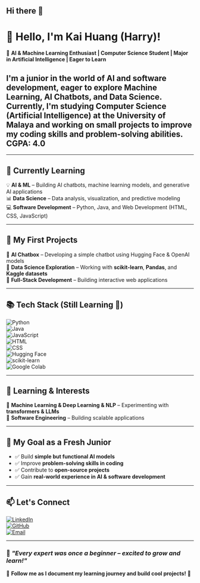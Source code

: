 ## Hi there 👋
# 👋 Hello, I'm Kai Huang (Harry)!

🚀 **AI & Machine Learning Enthusiast | Computer Science Student | Major in Artificial Intelligence | Eager to Learn**  

I'm a **junior in the world of AI and software development**, eager to explore **Machine Learning, AI Chatbots, and Data Science**. Currently, I'm studying **Computer Science (Artificial Intelligence) at the University of Malaya** and working on small projects to **improve my coding skills and problem-solving abilities**.  
CGPA: 4.0
---
---

## 🌱 **Currently Learning**  
💡 **AI & ML** – Building AI chatbots, machine learning models, and generative AI applications  
📊 **Data Science** – Data analysis, visualization, and predictive modeling  
💻 **Software Development** – Python, Java, and Web Development (HTML, CSS, JavaScript)  

---

## 🚀 **My First Projects**  
🔹 **AI Chatbox** – Developing a simple chatbot using Hugging Face & OpenAI models  
🔹 **Data Science Exploration** – Working with **scikit-learn**, **Pandas**, and **Kaggle datasets**  
🔹 **Full-Stack Development** – Building interactive web applications  

---

## 📚 **Tech Stack  (Still Learning 🚀)**
![Python](https://img.shields.io/badge/-Python-3776AB?style=flat&logo=python&logoColor=white)  
![Java](https://img.shields.io/badge/-Java-007396?style=flat&logo=java&logoColor=white)  
![JavaScript](https://img.shields.io/badge/-JavaScript-F7DF1E?style=flat&logo=javascript&logoColor=black)  
![HTML](https://img.shields.io/badge/-HTML-E34F26?style=flat&logo=html5&logoColor=white)  
![CSS](https://img.shields.io/badge/-CSS-1572B6?style=flat&logo=css3&logoColor=white)  
![Hugging Face](https://img.shields.io/badge/-Hugging%20Face-FFD700?style=flat&logo=huggingface&logoColor=black)  
![scikit-learn](https://img.shields.io/badge/-scikit%20learn-F7931E?style=flat&logo=scikit-learn&logoColor=white)  
![Google Colab](https://img.shields.io/badge/-Google%20Colab-F9AB00?style=flat&logo=google-colab&logoColor=black)  

---

## 🌱 **Learning & Interests** 
🔹 **Machine Learning & Deep Learning & NLP** – Experimenting with **transformers & LLMs**  
🔹 **Software Engineering** – Building scalable applications  

---

## 🎯 **My Goal as a Fresh Junior**  
- ✅ Build **simple but functional AI models**  
- ✅ Improve **problem-solving skills in coding**  
- ✅ Contribute to **open-source projects**  
- ✅ Gain **real-world experience in AI & software development**

---
  
## 📫 **Let's Connect** 
[![LinkedIn](https://img.shields.io/badge/-LinkedIn-0077B5?style=flat&logo=linkedin&logoColor=white)](https://www.linkedin.com/in/cheng-kai-huang-913240201/)  
[![GitHub](https://img.shields.io/badge/-GitHub-181717?style=flat&logo=github&logoColor=white)](https://github.com/KaiHuang05)  
[![Email](https://img.shields.io/badge/-Email-D14836?style=flat&logo=gmail&logoColor=white)](mailto:harrycheng280505@gmail.com)  

---

### 🌟 *"Every expert was once a beginner – excited to grow and learn!"*  

🔔 **Follow me as I document my learning journey and build cool projects!** 🚀
